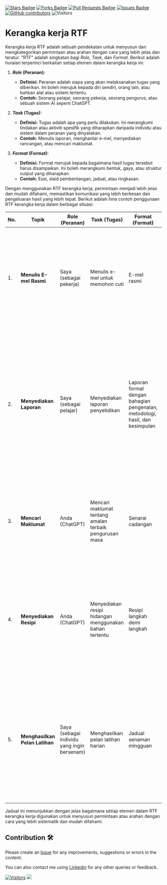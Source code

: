 <a href="https://github.com/drshahizan/ai-tools/stargazers"><img src="https://img.shields.io/github/stars/drshahizan/ai-tools" alt="Stars Badge"/></a>
<a href="https://github.com/drshahizan/ai-tools/network/members"><img src="https://img.shields.io/github/forks/drshahizan/ai-tools" alt="Forks Badge"/></a>
<a href="https://github.com/drshahizan/ai-tools"><img src="https://img.shields.io/github/issues-pr/drshahizan/ai-tools" alt="Pull Requests Badge"/></a>
<a href="https://github.com/drshahizan/ai-tools/issues"><img src="https://img.shields.io/github/issues/drshahizan/ai-tools" alt="Issues Badge"/></a>
<a href="https://github.com/drshahizan/ai-tools/graphs/contributors"><img alt="GitHub contributors" src="https://img.shields.io/github/contributors/drshahizan/ai-tools?color=2b9348"></a>
![Visitors](https://api.visitorbadge.io/api/visitors?path=https%3A%2F%2Fgithub.com%2Fdrshahizan%2Fai-tools&labelColor=%23d9e3f0&countColor=%23697689&style=flat)

# Kerangka kerja RTF

Kerangka kerja RTF adalah sebuah pendekatan untuk menyusun dan mengkategorikan permintaan atau arahan dengan cara yang lebih jelas dan teratur. "RTF" adalah singkatan bagi _Role_, _Task_, dan _Format_. Berikut adalah huraian terperinci berkaitan setiap elemen dalam kerangka kerja ini:

1. **_Role_ (Peranan):**
   - **Definisi:** Peranan adalah siapa yang akan melaksanakan tugas yang diberikan. Ini boleh merujuk kepada diri sendiri, orang lain, atau bahkan alat atau sistem tertentu.
   - **Contoh:** Seorang pelajar, seorang pekerja, seorang pengurus, atau sebuah sistem AI seperti ChatGPT.

2. **_Task_ (Tugas):**
   - **Definisi:** Tugas adalah apa yang perlu dilakukan. Ini merangkumi tindakan atau aktiviti spesifik yang diharapkan daripada individu atau sistem dalam peranan yang dinyatakan.
   - **Contoh:** Menulis laporan, menghantar e-mel, menyediakan rancangan, atau mencari maklumat.

3. **_Format_ (Format):**
   - **Definisi:** Format merujuk kepada bagaimana hasil tugas tersebut harus disampaikan. Ini boleh merangkumi bentuk, gaya, atau struktur output yang diharapkan.
   - **Contoh:** Esei, slaid pembentangan, jadual, atau ringkasan.

Dengan menggunakan RTF kerangka kerja, permintaan menjadi lebih jelas dan mudah difahami, memastikan komunikasi yang lebih berkesan dan pengeluaran hasil yang lebih tepat. Berikut adalah lima contoh penggunaan RTF kerangka kerja dalam berbagai situasi:

|No.| **Topik** | **Role (Peranan)** | **Task (Tugas)** | **Format (Format)** | **Prompt** |
|---|------------|--------------------|------------------|---------------------|------------|
|1.| **Menulis E-mel Rasmi** | Saya (sebagai pekerja) | Menulis e-mel untuk memohon cuti | E-mel rasmi | "Sebagai seorang pekerja, saya perlu menulis e-mel rasmi untuk memohon cuti kepada pengurus saya. Bolehkah anda bantu saya menyediakan e-mel tersebut?" |
|2.| **Menyediakan Laporan** | Saya (sebagai pelajar) | Menyediakan laporan penyelidikan | Laporan formal dengan bahagian pengenalan, metodologi, hasil, dan kesimpulan | "Sebagai seorang pelajar, saya perlu menyediakan laporan penyelidikan mengenai topik perubahan iklim. Bolehkah anda membantu saya merangka laporan yang lengkap dengan bahagian pengenalan, metodologi, hasil, dan kesimpulan?" |
|3.| **Mencari Maklumat** | Anda (ChatGPT) | Mencari maklumat tentang amalan terbaik pengurusan masa | Senarai cadangan | "Sebagai ChatGPT, bolehkah anda mencari maklumat mengenai amalan terbaik dalam pengurusan masa dan memberikan saya senarai cadangan?" |
|4.| **Menyediakan Resipi** | Anda (ChatGPT) | Menyediakan resipi hidangan menggunakan bahan tertentu | Resipi langkah demi langkah | "Sebagai ChatGPT, saya ingin anda menyediakan resipi hidangan menggunakan bahan ayam, bawang putih, dan sayur-sayuran. Bolehkah anda memberikan saya resipi langkah demi langkah?" |
|5.| **Menghasilkan Pelan Latihan** | Saya (sebagai individu yang ingin bersenam) | Menghasilkan pelan latihan harian | Jadual senaman mingguan | "Sebagai individu yang ingin memulakan rutin kecergasan, saya perlu menghasilkan pelan latihan harian. Bolehkah anda membantu saya membuat jadual senaman mingguan yang mudah diikuti?" |

Jadual ini menunjukkan dengan jelas bagaimana setiap elemen dalam RTF kerangka kerja digunakan untuk menyusun permintaan atau arahan dengan cara yang lebih sistematik dan mudah difahami.

## Contribution 🛠️
Please create an [Issue](https://github.com/drshahizan/ai-tools/issues) for any improvements, suggestions or errors in the content.

You can also contact me using [Linkedin](https://www.linkedin.com/in/drshahizan/) for any other queries or feedback.

[![Visitors](https://api.visitorbadge.io/api/visitors?path=https%3A%2F%2Fgithub.com%2Fdrshahizan&labelColor=%23697689&countColor=%23555555&style=plastic)](https://visitorbadge.io/status?path=https%3A%2F%2Fgithub.com%2Fdrshahizan)
![](https://hit.yhype.me/github/profile?user_id=81284918)

